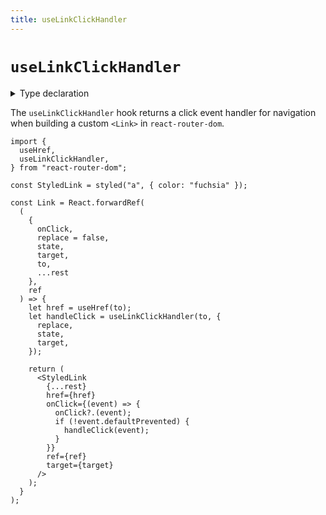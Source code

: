 ```yaml
---
title: useLinkClickHandler
---
```


# `useLinkClickHandler`

<details>
  <summary>Type declaration</summary>

```tsx
declare function useLinkClickHandler<
  E extends Element = HTMLAnchorElement
>(
  to: To,
  options?: {
    target?: React.HTMLAttributeAnchorTarget;
    replace?: boolean;
    state?: any;
  }
): (event: React.MouseEvent<E, MouseEvent>) => void;
```

</details>

The `useLinkClickHandler` hook returns a click event handler for navigation when building a custom `<Link>` in `react-router-dom`.

```tsx
import {
  useHref,
  useLinkClickHandler,
} from "react-router-dom";

const StyledLink = styled("a", { color: "fuchsia" });

const Link = React.forwardRef(
  (
    {
      onClick,
      replace = false,
      state,
      target,
      to,
      ...rest
    },
    ref
  ) => {
    let href = useHref(to);
    let handleClick = useLinkClickHandler(to, {
      replace,
      state,
      target,
    });

    return (
      <StyledLink
        {...rest}
        href={href}
        onClick={(event) => {
          onClick?.(event);
          if (!event.defaultPrevented) {
            handleClick(event);
          }
        }}
        ref={ref}
        target={target}
      />
    );
  }
);
```
